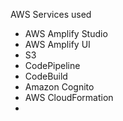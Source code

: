 AWS Services used
- AWS Amplify Studio
- AWS Amplify UI
- S3
- CodePipeline
- CodeBuild
- Amazon Cognito
- AWS CloudFormation
- 